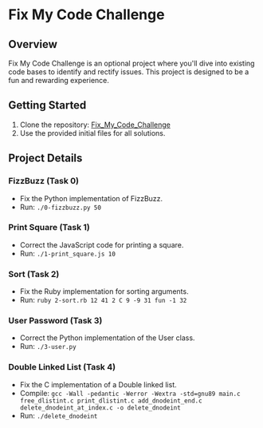 # Fix My Code Challenge

## Overview
Fix My Code Challenge is an optional project where you'll dive into existing code bases to identify and rectify issues. This project is designed to be a fun and rewarding experience.

## Getting Started
1. Clone the repository: [Fix_My_Code_Challenge](https://github.com/username/Fix_My_Code_Challenge)
2. Use the provided initial files for all solutions.

## Project Details
### FizzBuzz (Task 0)
- Fix the Python implementation of FizzBuzz.
- Run: `./0-fizzbuzz.py 50`

### Print Square (Task 1)
- Correct the JavaScript code for printing a square.
- Run: `./1-print_square.js 10`

### Sort (Task 2)
- Fix the Ruby implementation for sorting arguments.
- Run: `ruby 2-sort.rb 12 41 2 C 9 -9 31 fun -1 32`

### User Password (Task 3)
- Correct the Python implementation of the User class.
- Run: `./3-user.py`

### Double Linked List (Task 4)
- Fix the C implementation of a Double linked list.
- Compile: `gcc -Wall -pedantic -Werror -Wextra -std=gnu89 main.c free_dlistint.c print_dlistint.c add_dnodeint_end.c delete_dnodeint_at_index.c -o delete_dnodeint`
- Run: `./delete_dnodeint`